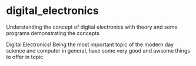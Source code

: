 # digital_electronics
Understanding the concept of digital electronics with theory and  some  programs demonstrating the concepts

Digital Electronics! Being the most important topic of the modern day science and computer in general, have some very good and awsome things to offer in topic 
